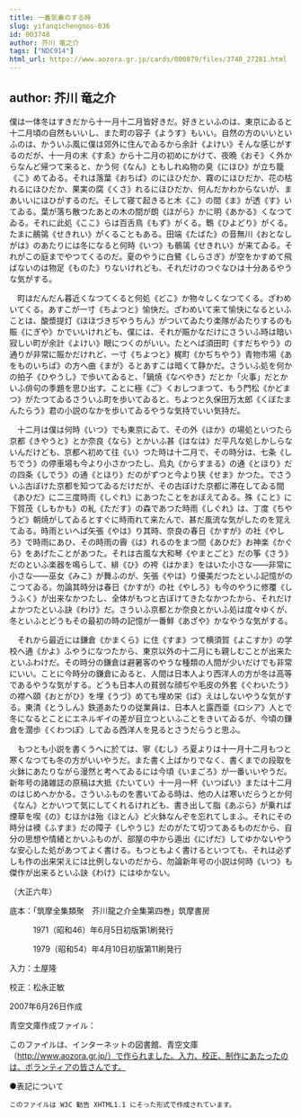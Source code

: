 ```yaml
---
title: 一番気乗のする時
slug: yifanqichengnos-036
id: 003748
author: 芥川 竜之介
tags: ["NDC914"]
html_url: https://www.aozora.gr.jp/cards/000879/files/3748_27281.html
---
```


## author: 芥川 竜之介

僕は一体冬はすきだから十一月十二月皆好きだ。好きといふのは、東京にゐると十二月頃の自然もいいし、また町の容子《ようす》もいい。自然の方のいいといふのは、かういふ風に僕は郊外に住んでゐるから余計《よけい》そんな感じがするのだが、十一月の末《すゑ》から十二月の初めにかけて、夜晩《おそ》く外からなんど帰つて来ると、かう何《なん》ともしれぬ物の臭《にほひ》が立ち籠《こ》めてゐる。それは落葉《おちば》のにほひだか、霧のにほひだか、花の枯れるにほひだか、果実の腐《くさ》れるにほひだか、何んだかわからないが、まあいいにほひがするのだ。そして寝て起きると木《こ》の間《ま》が透《す》いてゐる。葉が落ち散つたあとの木の間が朗《ほがら》かに明《あかる》くなつてゐる。それに此処《ここ》らは百舌鳥《もず》がくる。鵯《ひよどり》がくる。たまに鶺鴒《せきれい》がくることもある。田端《たばた》の音無川《おとなしがは》のあたりには冬になると何時《いつ》も鶺鴒《せきれい》が来てゐる。それがこの庭までやつてくるのだ。夏のやうに白鷺《しらさぎ》が空をかすめて飛ばないのは物足《ものた》りないけれども、それだけのつぐなひは十分あるやうな気がする。

　町はだんだん暮近くなつてくると何処《どこ》か物々しくなつてくる。ざわめいてくる。あすこが一寸《ちよつと》愉快だ。ざわめいて来て愉快になるといふことは、酸漿提灯《ほほづきぢやうちん》がついてゐたり楽隊がゐたりするのも賑《にぎや》かでいいけれども、僕には、それが賑かなだけにさういふ時は暗い寂しい町が余計《よけい》眼につくのがいい。たとへば須田町《すだちやう》の通りが非常に賑かだけれど、一寸《ちよつと》梶町《かぢちやう》青物市場《あをものいちば》の方へ曲《まが》るとあすこは暗くて静かだ。さういふ処を何かの拍子《ひやうし》で歩いてゐると、「鍋焼《なべやき》だとか「火事」だとかいふ俳句の季題を思ひ出す。ことに極《ご》くおしつまつて、もう門松《かどまつ》がたつてゐるさういふ町を歩いてゐると、ちよつと久保田万太郎《くぼたまんたらう》君の小説のなかを歩いてゐるやうな気持でいい気持だ。



　十二月は僕は何時《いつ》でも東京にゐて、その外《ほか》の場処といつたら京都《きやうと》とか奈良《なら》とかいふ甚《はなは》だ平凡な処しかしらないんだけども、京都へ初めて往《い》つた時は十二月で、その時分は、七条《しちでう》の停車場も今より小さかつたし、烏丸《からすまる》の通《とほり》だの四条《しでう》の通《とほり》だのがずつと今より狭《せま》かつた。でさういふ古ぼけた京都を知つてゐるだけだが、その古ぼけた京都に滞在してゐる間《あひだ》に二三度時雨《しぐれ》にあつたことをおぼえてゐる。殊《こと》に下賀茂《しもかも》の糺《ただす》の森であつた時雨《しぐれ》は、丁度《ちやうど》朝焼がしてゐるとすぐに時雨れて来たんで、甚だ風流な気がしたのを覚えてゐる。時雨といへば矢張《やは》り其時、奈良の春日《かすが》の社《やしろ》で時雨にあひ、その時雨の霽《は》れるのをまつ間《あひだ》お神楽《かぐら》をあげたことがあつた。それは古風な大和琴《やまとごと》だの筝《さう》だのといふ楽器を鳴らして、緋《ひ》の袴《はかま》をはいた小さな――非常に小さな――巫女《みこ》が舞ふのが、矢張《やは》り優美だつたといふ記憶がのこつてゐる。勿論其時分は春日《かすが》の社《やしろ》も今のやうに修覆《しうふく》が出来なかつたし、全体がもつと古ぼけてきたなかつたから、それだけよかつたといふ訣《わけ》だ。さういふ京都とか奈良とかいふ処は度々ゆくが、冬といふとどうもその最初の時の記憶が一番鮮《あざや》かなやうな気がする。

　それから最近には鎌倉《かまくら》に住《すま》つて横須賀《よこすか》の学校へ通《かよ》ふやうになつたから、東京以外の十二月にも親しむことが出来たといふわけだ。その時分の鎌倉は避暑客のやうな種類の人間が少いだけでも非常にいい。ことに今時分の鎌倉にゐると、人間は日本人より西洋人の方が冬は高等であるやうな気がする。どうも日本人の貧弱な顔ぢや毛皮の外套《ぐわいたう》の襟へ頤《おとがひ》を埋《うづ》めても埋め栄《ば》えはしないやうな気がする。東清《とうしん》鉄道あたりの従業員は、日本人と露西亜《ロシア》人とで冬になるとことにエネルギイの差が目立つといふことをきいてゐるが、今頃の鎌倉を濶歩《くわつぽ》してゐる西洋人を見るとさうだらうと思ふ。



　もつとも小説を書くうへに於ては、寧《むし》ろ夏よりは十一月十二月もつと寒くなつても冬の方がいいやうだ。また書く上ばかりでなく、書くまでの段取を火鉢にあたりながら漫然と考へてゐるには今頃《いまごろ》が一番いいやうだ。新年号の諸雑誌の原稿は大抵《たいてい》十一月一杯《いつぱい》または十二月のはじめへかかる。さういふものを書いてゐる時は、他の人は寒いだらうとか何《なん》とかいつて気にしてくれるけれども、書き出して脂《あぶら》が乗れば煙草を喫《の》むほかは殆《ほとん》ど火鉢なんぞを忘れてしまふ。それにその時分は襖《ふすま》だの障子《しやうじ》だのがたて切つてあるものだから、自分の思想や情緒とかいふものが、部屋の中から遁出《にげだ》してゆかないやうな安心した処があつてよく書ける。もつともよく書けるといつても、それは必ずしも作の出来栄えには比例しないのだから、勿論新年号の小説は何時《いつ》も傑作が出来るといふ訣《わけ》にはゆかない。

（大正六年）













底本：「筑摩全集類聚　芥川龍之介全集第四巻」筑摩書房


　　　1971（昭和46）年6月5日初版第1刷発行

　　　1979（昭和54）年4月10日初版第11刷発行

入力：土屋隆

校正：松永正敏

2007年6月26日作成

青空文庫作成ファイル：

このファイルは、インターネットの図書館、青空文庫（http://www.aozora.gr.jp/）で作られました。入力、校正、制作にあたったのは、ボランティアの皆さんです。











●表記について


	このファイルは W3C 勧告 XHTML1.1 にそった形式で作成されています。
